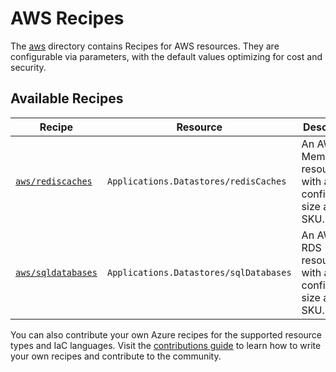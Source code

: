 # AWS Recipes

The [aws](/aws) directory contains Recipes for AWS resources. They are configurable via parameters, with the default values optimizing for cost and security.

## Available Recipes

| Recipe | Resource | Description | Template Path |
|--------|----------|-------------|---------------|
| [`aws/rediscaches`](/aws/rediscaches.bicep) | `Applications.Datastores/redisCaches` | An AWS MemoryDB resource with a configurable size and SKU. | `ghcr.io/radius-project/recipes/aws/rediscaches:TAG` |
| [`aws/sqldatabases`](/aws/sqldatabases.bicep) | `Applications.Datastores/sqlDatabases` | An AWS RDS resource with a configurable size and SKU. | `ghcr.io/radius-project/recipes/aws/sqldatabases:TAG` |

You can also contribute your own Azure recipes for the supported resource types and IaC languages. Visit the [contributions guide](/contributing/contributing-recipes.md) to learn how to write your own recipes and contribute to the community.

